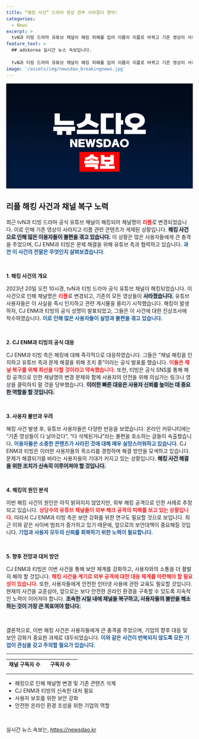 ```yaml
---
title: “해킹 사건” 드라마 영상 전부 사라졌다 경악!
categories:
  - News
excerpt: >
  tvN과 티빙 드라마 유튜브 채널이 해킹 피해를 입어 이름이 리플로 바뀌고 기존 영상이 사라졌습니다. CJ ENM 측은 문제 해결에 최선을 다하고 있으며, 이용자들의 주의가 필요하다고 당부했습니다.
feature_text: >
  ## adskorea 실시간 뉴스 속보입니다.

  tvN과 티빙 드라마 유튜브 채널이 해킹 피해를 입어 이름이 리플로 바뀌고 기존 영상이 사라졌습니다. CJ ENM 측은 문제 해결에 최선을 다하고 있으며, 이용자들의 주의가 필요하다고 당부했습니다.
image: '/assets/img/newsdao_breakingnews.jpg'
---
```


<p><img src="/assets/img/newsdao_breakingnews.jpg" alt="adskorea 속보" /></p>

<h2 data-ke-size="size26">리플 해킹 사건과 채널 복구 노력</h2>

<p data-ke-size="size16">최근 tvN과 티빙 드라마 공식 유튜브 채널이 해킹되어 채널명이 <b><span style="color: #ee2323;">리플</span></b>로 변경되었습니다. 이로 인해 기존 영상이 사라지고 리플 관련 콘텐츠가 게재된 상황입니다. <b><span style="background-color: #21538527;">해킹 사건으로 인해 많은 이용자들이 불편을 겪고 있습니다.</span></b> 이 상황은 많은 사용자들에게 큰 충격을 주었으며, CJ ENM과 티빙은 문제 해결을 위해 유튜브 측과 협력하고 있습니다. <b><span style="color: #1a5490;">과연 이 사건의 전말은 무엇인지 살펴보겠습니다.</span></b></p>

<p data-ke-size="size16">&nbsp;</p>

<p><b>1. 해킹 사건의 개요</b></p>

<p data-ke-size="size16">2023년 20일 오전 10시경, tvN과 티빙 드라마 공식 유튜브 채널이 해킹되었습니다. 이 사건으로 인해 채널명은 <b><span style="color: #ee2323;">리플</span></b>로 변경되고, 기존의 모든 영상들이 <b><span style="background-color: #21538527;">사라졌습니다.</span></b> 유튜브 사용자들은 이 사실을 즉시 인지하고 관련 게시물을 올리기 시작했습니다. 해킹이 발생하자, CJ ENM과 티빙의 공식 성명이 발표되었고, 그들은 이 사건에 대한 진상조사에 착수하였습니다. <b><span style="color: #1a5490;">이로 인해 많은 사용자들이 실망과 불편을 겪고 있습니다.</span></b></p>

<p data-ke-size="size16">&nbsp;</p>

<p><b>2. CJ ENM과 티빙의 공식 대응</b></p>

<p data-ke-size="size16">CJ ENM과 티빙 측은 해킹에 대해 즉각적으로 대응하였습니다. 그들은 “채널 해킹을 인지하고 유튜브 측과 문제 해결을 위해 조치 중”이라는 공식 발표를 했습니다. <b><span style="color: #ee2323;">이들은 채널 복구를 위해 최선을 다할 것이라고 약속했습니다.</span></b> 또한, 티빙은 공식 SNS를 통해 해킹 공격으로 인한 채널명의 변경 문제와 함께 사용자의 안전을 위해 의심가는 링크나 영상을 클릭하지 말 것을 당부했습니다. <b><span style="background-color: #21538527;">이러한 빠른 대응은 사용자 신뢰를 높이는 데 중요한 역할을 할 것입니다.</span></b></p>

<p data-ke-size="size16">&nbsp;</p>

<p><b>3. 사용자 불만과 우려</b></p>

<p data-ke-size="size16">해킹 사건 발생 후, 유튜브 사용자들은 다양한 반응을 보였습니다. 온라인 커뮤니티에는 “기존 영상들이 다 날아갔다”, “다 삭제된거냐”라는 불편을 호소하는 글들이 속출했습니다. <b><span style="color: #1a5490;">이용자들은 소중한 콘텐츠가 사라진 것에 대해 매우 실망스러워하고 있습니다.</span></b> CJ ENM과 티빙은 이러한 사용자들의 목소리를 경청하며 해결 방안을 모색하고 있습니다. 문제가 해결되기를 바라는 사용자들의 기대가 커지고 있는 상황입니다. <b><span style="background-color: #21538527;">해킹 사건 해결을 위한 조치가 신속히 이루어져야 할 것입니다.</span></b></p>

<p data-ke-size="size16">&nbsp;</p>

<p><b>4. 해킹의 원인 분석</b></p>

<p data-ke-size="size16">이번 해킹 사건의 원인은 아직 밝혀지지 않았지만, 외부 해킹 공격으로 인한 사례로 추정되고 있습니다. <b><span style="color: #ee2323;">상당수의 유튜브 채널들이 외부 해크 공격의 피해를 보고 있는 상황입니다.</span></b> 따라서 CJ ENM과 티빙 측은 보안 강화를 위한 연구도 필요할 것으로 보입니다. 최근 이와 같은 사이버 범죄가 증가하고 있기 때문에, 앞으로의 보안대책이 중요해질 것입니다. <b><span style="color: #1a5490;">기업과 사용자 모두의 신뢰를 회복하기 위한 노력이 필요합니다.</span></b></p>

<p data-ke-size="size16">&nbsp;</p>

<p><b>5. 향후 전망과 대처 방안</b></p>

<p data-ke-size="size16">CJ ENM과 티빙은 이번 사건을 통해 보안 체계를 강화하고, 사용자와의 소통을 더 활발히 해야 할 것입니다. <b><span style="color: #ee2323;">해킹 사건을 계기로 외부 공격에 대한 대응 체계를 마련해야 할 필요성이 있습니다.</span></b> 또한, 사용자들에게 안전한 인터넷 사용에 관한 교육도 필요할 것입니다. 현재의 사건을 교훈삼아, 앞으로는 보다 안전한 온라인 환경을 구축할 수 있도록 지속적인 노력이 이어져야 합니다. <b><span style="background-color: #21538527;">조속한 시일 내에 채널을 복구하고, 사용자들의 불만을 해소하는 것이 가장 큰 목표여야 합니다.</span></b></p>

<p data-ke-size="size16">&nbsp;</p>

<p data-ke-size="size16">결론적으로, 이번 해킹 사건은 사용자들에게 큰 충격을 주었으며, 기업의 향후 대응 및 보안 강화가 중요한 과제로 대두되었습니다. <b><span style="color: #1a5490;">이와 같은 사건이 반복되지 않도록 모든 기업이 관심을 갖고 주의할 필요가 있습니다.</span></b></p>

<hr />

<table style="width: 100%; height: 25px;">
  <tbody>
    <tr>
      <td style="text-align: center; height: 17px;"><b>채널 구독자 수</b></td>
      <td style="text-align: center; height: 17px;"><b>구독자 수</b></td>
    </tr>
    <tr>
      <td style="text-align: center; height: 17px;"><b>tvN 드라마</b></td>
      <td style="text-align: center; height: 17px;"><b>711만명</b></td>
    </tr>
    <tr>
      <td style="text-align: center; height: 17px;"><b>티빙</b></td>
      <td style="text-align: center; height: 17px;"><b>98만6000명</b></td>
    </tr>
  </tbody>
</table>

<hr />

<ul>
  <li>해킹으로 인해 채널명 변경 및 기존 콘텐츠 삭제</li>
  <li>CJ ENM과 티빙의 신속한 대처 필요</li>
  <li>사용자 보호를 위한 보안 강화</li>
  <li>안전한 온라인 환경 조성을 위한 기업의 역할</li>
</ul>

<p data-ke-size="size16">&nbsp;</p>
실시간 뉴스 속보는, <a href="https://newsdao.kr" rel="dofollow">https://newsdao.kr</a>


